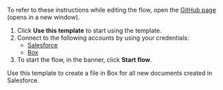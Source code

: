 To refer to these instructions while editing the flow, open the [GitHub page](https://github.com/ot4i/app-connect-templates/tree/main/resources/markdown/Create%20a%20file%20in%20Box%20for%20new%20documents%20created%20in%20Salesforce_instructions.md) (opens in a new window).

1. Click **Use this template** to start using the template.
2. Connect to the following accounts by using your credentials:
   - [Salesforce](https://ibm.biz/ach2salesforce)
   - [Box](https://ibm.biz/ach2box)
3. To start the flow, in the banner, click **Start flow**.


Use this template to create a file in Box for all new documents created in Salesforce.
